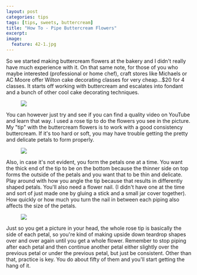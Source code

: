 ```yaml
---
layout: post
categories: tips
tags: [tips, sweets, buttercream]
title: "How To - Pipe Buttercream Flowers"
excerpt: 
image:
  feature: 42-1.jpg
---
```


So we started making buttercream flowers at the bakery and I didn't really have much experience with it.  On that same note, for those of you who maybe interested (professional or home chef), craft stores like Michaels or AC Moore offer Wilton cake decorating classes for very cheap...$20 for 4 classes.  It starts off working with buttercream and escalates into fondant and a bunch of other cool cake decorating techniques.

<figure> <img src='/images/42-2.jpg'> </figure>

You can however just try and see if you can find a quality video on YouTube and learn that way.  I used a rose tip to do the flowers you see in the picture.  My "tip" with the buttercream flowers is to work with a good consistency buttercream.  If it's too hard or soft, you may have trouble getting the pretty and delicate petals to form properly.

<figure> <img src='/images/42-3.jpg'> </figure>

Also, in case it's not evident, you form the petals one at a time.  You want the thick end of the tip to be on the bottom because the thinner side on top forms the outside of the petals and you want that to be thin and delicate.  Play around with how you angle the tip because that results in differently shaped petals. You'll also need a flower nail. (I didn't have one at the time and sort of just made one by gluing a stick and a small jar cover together).  How quickly or how much you turn the nail in between each piping also affects the size of the petals.  

<figure> <img src='/images/42-4.jpg'> </figure>

Just so you get a picture in your head, the whole rose tip is basically the side of each petal, so you're kind of making upside down teardrop shapes over and over again until you get a whole flower.  Remember to stop piping after each petal and then continue another petal either slightly over the previous petal or under the previous petal, but just be consistent.  Other than that, practice is key.  You do about fifty of them and you'll start getting the hang of it.